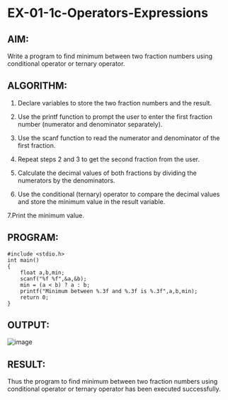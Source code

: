 # EX-01-1c-Operators-Expressions
## AIM:
Write a program to find minimum between two fraction numbers using conditional operator or ternary operator.
## ALGORITHM:
1. Declare variables to store the two fraction numbers and the result.
   
2. Use the printf function to prompt the user to enter the first fraction number (numerator and denominator separately).
 
3. Use the scanf function to read the numerator and denominator of the first fraction.

4. Repeat steps 2 and 3 to get the second fraction from the user.

5. Calculate the decimal values of both fractions by dividing the numerators by the denominators.

6. Use the conditional (ternary) operator to compare the decimal values and store the minimum value in the result variable.

7.Print the minimum value.
## PROGRAM:
```
#include <stdio.h>
int main()
{
    float a,b,min;
    scanf("%f %f",&a,&b);
    min = (a < b) ? a : b;
    printf("Minimum between %.3f and %.3f is %.3f",a,b,min);
    return 0;
}
```
## OUTPUT:
![image](https://github.com/Yogabharathi3/EX-01-3c-Operators-Expressions/assets/118899387/c549721e-b56e-45f4-bac4-87d07d04d87c)

## RESULT:
Thus the program  to find minimum between two fraction numbers using conditional operator or ternary operator has been executed successfully.
